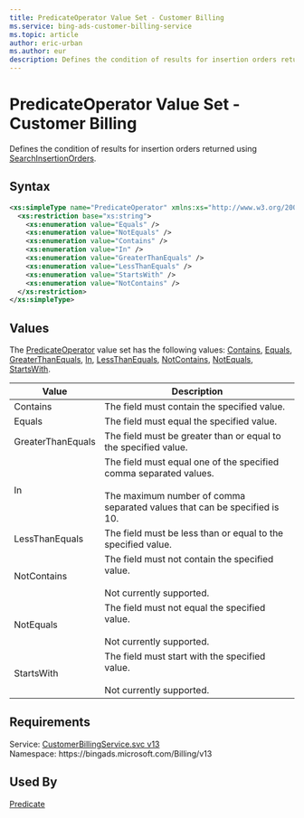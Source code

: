 ```yaml
---
title: PredicateOperator Value Set - Customer Billing
ms.service: bing-ads-customer-billing-service
ms.topic: article
author: eric-urban
ms.author: eur
description: Defines the condition of results for insertion orders returned using SearchInsertionOrders.
---
```

# PredicateOperator Value Set - Customer Billing
Defines the condition of results for insertion orders returned using [SearchInsertionOrders](searchinsertionorders.md).

## Syntax
```xml
<xs:simpleType name="PredicateOperator" xmlns:xs="http://www.w3.org/2001/XMLSchema">
  <xs:restriction base="xs:string">
    <xs:enumeration value="Equals" />
    <xs:enumeration value="NotEquals" />
    <xs:enumeration value="Contains" />
    <xs:enumeration value="In" />
    <xs:enumeration value="GreaterThanEquals" />
    <xs:enumeration value="LessThanEquals" />
    <xs:enumeration value="StartsWith" />
    <xs:enumeration value="NotContains" />
  </xs:restriction>
</xs:simpleType>
```

## <a name="values"></a>Values

The [PredicateOperator](predicateoperator.md) value set has the following values: [Contains](#contains), [Equals](#equals), [GreaterThanEquals](#greaterthanequals), [In](#in), [LessThanEquals](#lessthanequals), [NotContains](#notcontains), [NotEquals](#notequals), [StartsWith](#startswith).

|Value|Description|
|-----------|---------------|
|<a name="contains"></a>Contains|The field must contain the specified value.|
|<a name="equals"></a>Equals|The field must equal the specified value.|
|<a name="greaterthanequals"></a>GreaterThanEquals|The field must be greater than or equal to the specified value.|
|<a name="in"></a>In|The field must equal one of the specified comma separated values.<br/><br/>The maximum number of comma separated values that can be specified is 10.|
|<a name="lessthanequals"></a>LessThanEquals|The field must be less than or equal to the specified value.|
|<a name="notcontains"></a>NotContains|The field must not contain the specified value.<br/><br/>Not currently supported.|
|<a name="notequals"></a>NotEquals|The field must not equal the specified value.<br/><br/>Not currently supported.|
|<a name="startswith"></a>StartsWith|The field must start with the specified value.<br/><br/>Not currently supported.|

## Requirements
Service: [CustomerBillingService.svc v13](https://clientcenter.api.bingads.microsoft.com/Api/Billing/v13/CustomerBillingService.svc)  
Namespace: https\://bingads.microsoft.com/Billing/v13  

## Used By
[Predicate](predicate.md)  
